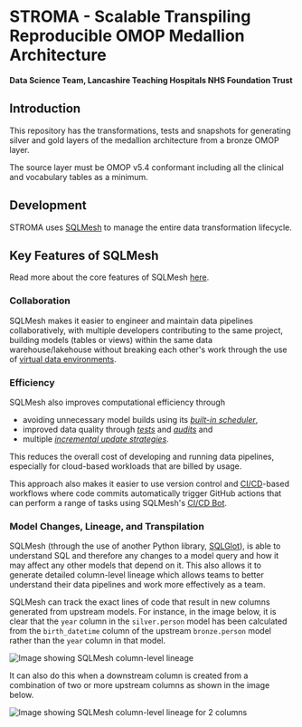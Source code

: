 # STROMA - Scalable Transpiling Reproducible OMOP Medallion Architecture

__Data Science Team, Lancashire Teaching Hospitals NHS Foundation Trust__

## Introduction

This repository has the transformations, tests and snapshots for generating silver and gold layers of the medallion architecture from a bronze OMOP layer.

The source layer must be OMOP v5.4 conformant including all the clinical and vocabulary tables as a minimum.

## Development

STROMA uses [SQLMesh](https://sqlmesh.readthedocs.io/en/stable/) to manage the entire data transformation lifecycle.

## Key Features of SQLMesh

Read more about the core features of SQLMesh [here](https://sqlmesh.readthedocs.io/en/stable/#core-features).

### Collaboration

SQLMesh makes it easier to engineer and maintain data pipelines collaboratively, with multiple developers contributing to the same project, building models (tables or views) within the same data warehouse/lakehouse without breaking each other's work through the use of [virtual data environments](https://sqlmesh.readthedocs.io/en/stable/concepts/environments/).

### Efficiency

SQLMesh also improves computational efficiency through

- avoiding unnecessary model builds using its [_built-in scheduler_](https://sqlmesh.readthedocs.io/en/stable/guides/signals/),
- improved data quality through [_tests_](https://sqlmesh.readthedocs.io/en/stable/concepts/tests/) and [_audits_](https://sqlmesh.readthedocs.io/en/stable/concepts/audits) and
- multiple [_incremental update strategies_](https://sqlmesh.readthedocs.io/en/stable/concepts/models/model_kinds/).

This reduces the overall cost of developing and running data pipelines, especially for cloud-based workloads that are billed by usage.

This approach also makes it easier to use version control and [CI/CD](https://en.wikipedia.org/wiki/CI/CD)-based workflows where code commits automatically trigger GitHub actions that can perform a range of tasks using SQLMesh's [CI/CD Bot](https://sqlmesh.readthedocs.io/en/stable/integrations/github/).

### Model Changes, Lineage, and Transpilation

SQLMesh (through the use of another Python library, [SQLGlot]()), is able to understand SQL and therefore any changes to a model query and how it may affect any other models that depend on it.
This also allows it to generate detailed column-level lineage which allows teams to better understand their data pipelines and work more effectively as a team.

SQLMesh can track the exact lines of code that result in new columns generated from upstream models.
For instance, in the image below, it is clear that the `year` column in the `silver.person` model has been calculated from the `birth_datetime` column of the upstream `bronze.person` model rather than the `year` column in that model.

![Image showing SQLMesh column-level lineage](\static\images\one-col-lineage.png)

It can also do this when a downstream column is created from a combination of two or more upstream columns as shown in the image below.

![Image showing SQLMesh column-level lineage for 2 columns ](\static\images\two-col-lineage.png)
